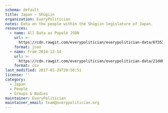 ```yaml
---
schema: default
title: Japan — Shūgiin
organization: EveryPolitician
notes: Data on the people within the Shūgiin legislature of Japan.
resources:
  - name: All Data as Popolo JSON
    url: >-
      https://cdn.rawgit.com/everypolitician/everypolitician-data/6f35364ed9d1d846b643b0424cb2281c3b0ee9ee/data/Japan/House_of_Representatives/ep-popolo-v1.0.json
    format: json
  - name: From 2014-12-14
    url: >-
      https://cdn.rawgit.com/everypolitician/everypolitician-data/21dd62485008839403fa043dfa500767952c03e0/data/Japan/House_of_Representatives/term-46.csv
    format: csv
last_modified: 2017-01-29T20:50:51
license: ''
category:
  - Japan
  - People
  - Groups & Bodies
maintainer: EveryPolitician
maintainer_email: team@everypolitician.org
---
```

